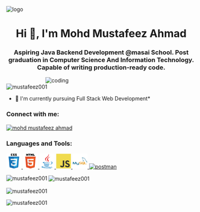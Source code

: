 ![logo](https://camo.githubusercontent.com/48ec00ed4c84e771db4a1db90b56352923a8d644452a32b434d68e97006c9337/68747470733a2f2f63686b736b696c6c732e636f6d2f77702d636f6e74656e742f75706c6f6164732f323032302f30342f504e432d416e696d617465642d42616e6e6572732e676966)
 <h1 align="center">Hi 👋, I'm Mohd Mustafeez Ahmad</h1>
<h3 align="center">Aspiring Java Backend Development @masai School. Post graduation in Computer Science And Information Technology. Capable of writing production-ready code.</h3>

<img align="right" alt="coding" width="400" src="https://user-images.githubusercontent.com/55389276/140866485-8fb1c876-9a8f-4d6a-98dc-08c4981eaf70.gif">


<p align="left"> <img src="https://komarev.com/ghpvc/?username=mustafeez001&label=Profile%20views&color=0e75b6&style=flat" alt="mustafeez001" /> </p>

- 🌱 I'm currently pursuing Full Stack Web Development* 

<h3 align="left">Connect with me:</h3>
<p align="left">
<a href="https://www.linkedin.com/in/mohd-mustafeez-ahmad-005887137/" target="blank"><img align="center" src="https://raw.githubusercontent.com/rahuldkjain/github-profile-readme-generator/master/src/images/icons/Social/linked-in-alt.svg" alt="mohd mustafeez ahmad" height="30" width="40" /></a>
</p>

<h3 align="left">Languages and Tools:</h3>
<p align="left"> <a href="https://www.w3schools.com/css/" target="_blank" rel="noreferrer"> <img src="https://raw.githubusercontent.com/devicons/devicon/master/icons/css3/css3-original-wordmark.svg" alt="css3" width="40" height="40"/> </a> <a href="https://www.w3.org/html/" target="_blank" rel="noreferrer"> <img src="https://raw.githubusercontent.com/devicons/devicon/master/icons/html5/html5-original-wordmark.svg" alt="html5" width="40" height="40"/> </a> <a href="https://www.java.com" target="_blank" rel="noreferrer"> <img src="https://raw.githubusercontent.com/devicons/devicon/master/icons/java/java-original.svg" alt="java" width="40" height="40"/> </a> <a href="https://developer.mozilla.org/en-US/docs/Web/JavaScript" target="_blank" rel="noreferrer"> <img src="https://raw.githubusercontent.com/devicons/devicon/master/icons/javascript/javascript-original.svg" alt="javascript" width="40" height="40"/> </a> <a href="https://www.mysql.com/" target="_blank" rel="noreferrer"> <img src="https://raw.githubusercontent.com/devicons/devicon/master/icons/mysql/mysql-original-wordmark.svg" alt="mysql" width="40" height="40"/> </a> <a href="https://postman.com" target="_blank" rel="noreferrer"> <img src="https://www.vectorlogo.zone/logos/getpostman/getpostman-icon.svg" alt="postman" width="40" height="40"/> </a> </p>

<p><img align="left" src="https://github-readme-stats.vercel.app/api/top-langs?username=mustafeez001&show_icons=true&locale=en&layout=compact" alt="mustafeez001" /></p>

<p>&nbsp;<img align="center" src="https://github-readme-stats.vercel.app/api?username=mustafeez001&show_icons=true&locale=en" alt="mustafeez001" /></p> 

<p><img align="center" src="https://github-readme-streak-stats.herokuapp.com/?user=mustafeez001&" alt="mustafeez001" /></p>
<p align="left"> <img src="https://komarev.com/ghpvc/?username=mustafeez001&label=Profile%20views&color=0e75b6&style=flat" alt="mustafeez001" /> </p>

<!--  🌱 I’m currently learning **MySql,Java,Spring Boot , Web Development**

<h3 align="left">Connect with me:</h3>
<p align="left">
<a href="https://linkedin.com/in/mohd mustafeez ahmad" target="blank"><img align="center" src="https://raw.githubusercontent.com/rahuldkjain/github-profile-readme-generator/master/src/images/icons/Social/linked-in-alt.svg" alt="mohd mustafeez ahmad" height="30" width="40" /></a>
</p> 

< <h3 align="left">Languages and Tools:</h3>
<p align="left"> <a href="https://www.w3schools.com/css/" target="_blank" rel="noreferrer"> <img src="https://raw.githubusercontent.com/devicons/devicon/master/icons/css3/css3-original-wordmark.svg" alt="css3" width="40" height="40"/> </a> <a href="https://www.w3.org/html/" target="_blank" rel="noreferrer"> <img src="https://raw.githubusercontent.com/devicons/devicon/master/icons/html5/html5-original-wordmark.svg" alt="html5" width="40" height="40"/> </a> <a href="https://www.java.com" target="_blank" rel="noreferrer"> <img src="https://raw.githubusercontent.com/devicons/devicon/master/icons/java/java-original.svg" alt="java" width="40" height="40"/> </a> <a href="https://developer.mozilla.org/en-US/docs/Web/JavaScript" target="_blank" rel="noreferrer"> <img src="https://raw.githubusercontent.com/devicons/devicon/master/icons/javascript/javascript-original.svg" alt="javascript" width="40" height="40"/> </a> <a href="https://www.mysql.com/" target="_blank" rel="noreferrer"> <img src="https://raw.githubusercontent.com/devicons/devicon/master/icons/mysql/mysql-original-wordmark.svg" alt="mysql" width="40" height="40"/> </a> <a href="https://postman.com" target="_blank" rel="noreferrer"> <img src="https://www.vectorlogo.zone/logos/getpostman/getpostman-icon.svg" alt="postman" width="40" height="40"/> </a> </p> 

 <p><img align="left" src="https://github-readme-stats.vercel.app/api/top-langs?username=mustafeez001&show_icons=true&locale=en&layout=compact" alt="mustafeez001" /></p>
 
 <p>&nbsp;<img align="center" src="https://github-readme-stats.vercel.app/api?username=mustafeez001&show_icons=true&locale=en" alt="mustafeez001" /></p>

<p><img align="center" src="https://github-readme-streak-stats.herokuapp.com/?user=mustafeez001&" alt="mustafeez001" /></p> 







 -->


















